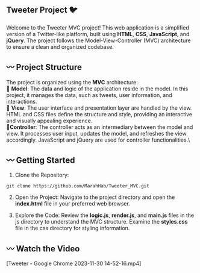 ##  Tweeter Project 🐦
Welcome to the Tweeter MVC project! This web application is a simplified version of a Twitter-like platform, built using **HTML**, **CSS**, **JavaScript**, and **jQuery**. The project follows the Model-View-Controller (MVC) architecture to ensure a clean and organized codebase. 

## 〰️ Project Structure
The project is organized using the **MVC** architecture:\
🔸 **Model**: The data and logic of the application reside in the  model. In this project, it manages the data, such as tweets, user information, and interactions.\
🔸 **View**: The user interface and presentation layer are handled by the view. HTML and CSS files define the structure and style, providing an interactive and visually appealing experience. \
🔸**Controller**: The controller acts as an intermediary between the model and view. It processes user input, updates the model, and refreshes the view accordingly. JavaScript and jQuery are used for controller functionalities.\

## 〰️ Getting Started

1. Clone the Repository:

```
git clone https://github.com/MarahHab/Tweeter_MVC.git
```
2. Open the Project:
Navigate to the project directory and open the **index.html** file in your preferred web browser.

3. Explore the Code:
Review the **logic.js**, **render.js**, and **main.js** files in the js directory to understand the MVC structure.
Examine the **styles.css** file in the css directory for styling information.

## 〰️ Watch the Video
[Tweeter - Google Chrome 2023-11-30 14-52-16.mp4]
